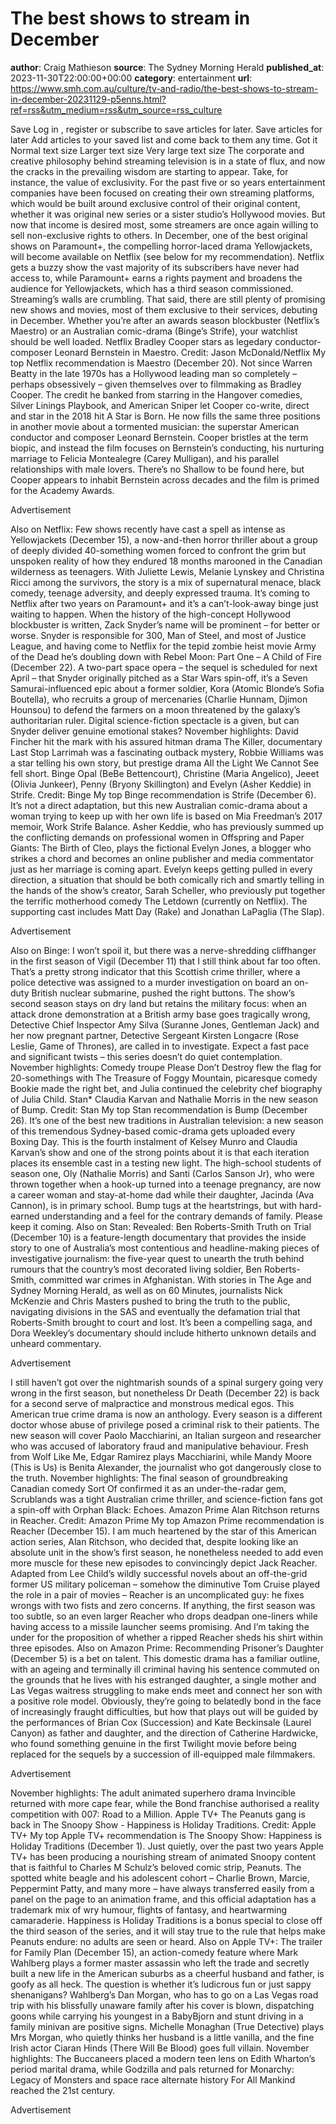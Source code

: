 # The best shows to stream in December
**author**: Craig Mathieson
**source**: The Sydney Morning Herald
**published_at**: 2023-11-30T22:00:00+00:00
**category**: entertainment
**url**: https://www.smh.com.au/culture/tv-and-radio/the-best-shows-to-stream-in-december-20231129-p5enns.html?ref=rss&utm_medium=rss&utm_source=rss_culture

Save Log in , register or subscribe to save articles for later. Save articles for later Add articles to your saved list and come back to them any time. Got it Normal text size Larger text size Very large text size The corporate and creative philosophy behind streaming television is in a state of flux, and now the cracks in the prevailing wisdom are starting to appear. Take, for instance, the value of exclusivity. For the past five or so years entertainment companies have been focused on creating their own streaming platforms, which would be built around exclusive control of their original content, whether it was original new series or a sister studio’s Hollywood movies. But now that income is desired most, some streamers are once again willing to sell non-exclusive rights to others. In December, one of the best original shows on Paramount+, the compelling horror-laced drama Yellowjackets, will become available on Netflix (see below for my recommendation). Netflix gets a buzzy show the vast majority of its subscribers have never had access to, while Paramount+ earns a rights payment and broadens the audience for Yellowjackets, which has a third season commissioned. Streaming’s walls are crumbling. That said, there are still plenty of promising new shows and movies, most of them exclusive to their services, debuting in December. Whether you’re after an awards season blockbuster (Netflix’s Maestro) or an Australian comic-drama (Binge’s Strife), your watchlist should be well loaded. Netflix Bradley Cooper stars as legedary conductor-composer Leonard Bernstein in Maestro. Credit: Jason McDonald/Netflix My top Netflix recommendation is Maestro (December 20). Not since Warren Beatty in the late 1970s has a Hollywood leading man so completely – perhaps obsessively – given themselves over to filmmaking as Bradley Cooper. The credit he banked from starring in the Hangover comedies, Silver Linings Playbook, and American Sniper let Cooper co-write, direct and star in the 2018 hit A Star is Born. He now fills the same three positions in another movie about a tormented musician: the superstar American conductor and composer Leonard Bernstein. Cooper bristles at the term biopic, and instead the film focuses on Bernstein’s conducting, his nurturing marriage to Felicia Montealegre (Carey Mulligan), and his parallel relationships with male lovers. There’s no Shallow to be found here, but Cooper appears to inhabit Bernstein across decades and the film is primed for the Academy Awards.

Advertisement

Also on Netflix: Few shows recently have cast a spell as intense as Yellowjackets (December 15), a now-and-then horror thriller about a group of deeply divided 40-something women forced to confront the grim but unspoken reality of how they endured 18 months marooned in the Canadian wilderness as teenagers. With Juliette Lewis, Melanie Lynskey and Christina Ricci among the survivors, the story is a mix of supernatural menace, black comedy, teenage adversity, and deeply expressed trauma. It’s coming to Netflix after two years on Paramount+ and it’s a can’t-look-away binge just waiting to happen. When the history of the high-concept Hollywood blockbuster is written, Zack Snyder’s name will be prominent – for better or worse. Snyder is responsible for 300, Man of Steel, and most of Justice League, and having come to Netflix for the tepid zombie heist movie Army of the Dead he’s doubling down with Rebel Moon: Part One – A Child of Fire (December 22). A two-part space opera – the sequel is scheduled for next April – that Snyder originally pitched as a Star Wars spin-off, it’s a Seven Samurai-influenced epic about a former soldier, Kora (Atomic Blonde’s Sofia Boutella), who recruits a group of mercenaries (Charlie Hunnam, Djimon Hounsou) to defend the farmers on a moon threatened by the galaxy’s authoritarian ruler. Digital science-fiction spectacle is a given, but can Snyder deliver genuine emotional stakes? November highlights: David Fincher hit the mark with his assured hitman drama The Killer, documentary Last Stop Larrimah was a fascinating outback mystery, Robbie Williams was a star telling his own story, but prestige drama All the Light We Cannot See fell short. Binge Opal (BeBe Bettencourt), Christine (Maria Angelico), Jeeet (Olivia Junkeer), Penny (Bryony Skillington) and Evelyn (Asher Keddie) in Strife. Credit: Binge My top Binge recommendation is Strife (December 6). It’s not a direct adaptation, but this new Australian comic-drama about a woman trying to keep up with her own life is based on Mia Freedman’s 2017 memoir, Work Strife Balance. Asher Keddie, who has previously summed up the conflicting demands on professional women in Offspring and Paper Giants: The Birth of Cleo, plays the fictional Evelyn Jones, a blogger who strikes a chord and becomes an online publisher and media commentator just as her marriage is coming apart. Evelyn keeps getting pulled in every direction, a situation that should be both comically rich and smartly telling in the hands of the show’s creator, Sarah Scheller, who previously put together the terrific motherhood comedy The Letdown (currently on Netflix). The supporting cast includes Matt Day (Rake) and Jonathan LaPaglia (The Slap).

Advertisement

Also on Binge: I won’t spoil it, but there was a nerve-shredding cliffhanger in the first season of Vigil (December 11) that I still think about far too often. That’s a pretty strong indicator that this Scottish crime thriller, where a police detective was assigned to a murder investigation on board an on-duty British nuclear submarine, pushed the right buttons. The show’s second season stays on dry land but retains the military focus: when an attack drone demonstration at a British army base goes tragically wrong, Detective Chief Inspector Amy Silva (Suranne Jones, Gentleman Jack) and her now pregnant partner, Detective Sergeant Kirsten Longacre (Rose Leslie, Game of Thrones), are called in to investigate. Expect a fast pace and significant twists – this series doesn’t do quiet contemplation. November highlights: Comedy troupe Please Don’t Destroy flew the flag for 20-somethings with The Treasure of Foggy Mountain, picaresque comedy Bookie made the right bet, and Julia continued the celebrity chef biography of Julia Child. Stan* Claudia Karvan and Nathalie Morris in the new season of Bump. Credit: Stan My top Stan recommendation is Bump (December 26). It’s one of the best new traditions in Australian television: a new season of this tremendous Sydney-based comic-drama gets uploaded every Boxing Day. This is the fourth instalment of Kelsey Munro and Claudia Karvan’s show and one of the strong points about it is that each iteration places its ensemble cast in a testing new light. The high-school students of season one, Oly (Nathalie Morris) and Santi (Carlos Sanson Jr), who were thrown together when a hook-up turned into a teenage pregnancy, are now a career woman and stay-at-home dad while their daughter, Jacinda (Ava Cannon), is in primary school. Bump tugs at the heartstrings, but with hard-earned understanding and a feel for the contrary demands of family. Please keep it coming. Also on Stan: Revealed: Ben Roberts-Smith Truth on Trial (December 10) is a feature-length documentary that provides the inside story to one of Australia’s most contentious and headline-making pieces of investigative journalism: the five-year quest to unearth the truth behind rumours that the country’s most decorated living soldier, Ben Roberts-Smith, committed war crimes in Afghanistan. With stories in The Age and Sydney Morning Herald, as well as on 60 Minutes, journalists Nick McKenzie and Chris Masters pushed to bring the truth to the public, navigating divisions in the SAS and eventually the defamation trial that Roberts-Smith brought to court and lost. It’s been a compelling saga, and Dora Weekley’s documentary should include hitherto unknown details and unheard commentary.

Advertisement

I still haven’t got over the nightmarish sounds of a spinal surgery going very wrong in the first season, but nonetheless Dr Death (December 22) is back for a second serve of malpractice and monstrous medical egos. This American true crime drama is now an anthology. Every season is a different doctor whose abuse of privilege posed a criminal risk to their patients. The new season will cover Paolo Macchiarini, an Italian surgeon and researcher who was accused of laboratory fraud and manipulative behaviour. Fresh from Wolf Like Me, Edgar Ramirez plays Macchiarini, while Mandy Moore (This is Us) is Benita Alexander, the journalist who got dangerously close to the truth. November highlights: The final season of groundbreaking Canadian comedy Sort Of confirmed it as an under-the-radar gem, Scrublands was a tight Australian crime thriller, and science-fiction fans got a spin-off with Orphan Black: Echoes. Amazon Prime Alan Ritchson returns in Reacher. Credit: Amazon Prime My top Amazon Prime recommendation is Reacher (December 15). I am much heartened by the star of this American action series, Alan Ritchson, who decided that, despite looking like an absolute unit in the show’s first season, he nonetheless needed to add even more muscle for these new episodes to convincingly depict Jack Reacher. Adapted from Lee Child’s wildly successful novels about an off-the-grid former US military policeman – somehow the diminutive Tom Cruise played the role in a pair of movies – Reacher is an uncomplicated guy: he fixes wrongs with two fists and zero concerns. If anything, the first season was too subtle, so an even larger Reacher who drops deadpan one-liners while having access to a missile launcher seems promising. And I’m taking the under for the proposition of whether a ripped Reacher sheds his shirt within three episodes. Also on Amazon Prime: Recommending Prisoner’s Daughter (December 5) is a bet on talent. This domestic drama has a familiar outline, with an ageing and terminally ill criminal having his sentence commuted on the grounds that he lives with his estranged daughter, a single mother and Las Vegas waitress struggling to make ends meet and connect her son with a positive role model. Obviously, they’re going to belatedly bond in the face of increasingly fraught difficulties, but how that plays out will be guided by the performances of Brian Cox (Succession) and Kate Beckinsale (Laurel Canyon) as father and daughter, and the direction of Catherine Hardwicke, who found something genuine in the first Twilight movie before being replaced for the sequels by a succession of ill-equipped male filmmakers.

Advertisement

November highlights: The adult animated superhero drama Invincible returned with more cape fear, while the Bond franchise authorised a reality competition with 007: Road to a Million. Apple TV+ The Peanuts gang is back in The Snoopy Show - Happiness is Holiday Traditions. Credit: Apple TV+ My top Apple TV+ recommendation is The Snoopy Show: Happiness is Holiday Traditions (December 1). Just quietly, over the past two years Apple TV+ has been producing a nourishing stream of animated Snoopy content that is faithful to Charles M Schulz’s beloved comic strip, Peanuts. The spotted white beagle and his adolescent cohort – Charlie Brown, Marcie, Peppermint Patty, and many more – have always transferred easily from a panel on the page to an animation frame, and this official adaptation has a trademark mix of wry humour, flights of fantasy, and heartwarming camaraderie. Happiness is Holiday Traditions is a bonus special to close off the third season of the series, and it will stay true to the rule that helps make Peanuts endure: no adults are seen or heard. Also on Apple TV+: The trailer for Family Plan (December 15), an action-comedy feature where Mark Wahlberg plays a former master assassin who left the trade and secretly built a new life in the American suburbs as a cheerful husband and father, is goofy as all heck. The question is whether it’s ludicrous fun or just sappy shenanigans? Wahlberg’s Dan Morgan, who has to go on a Las Vegas road trip with his blissfully unaware family after his cover is blown, dispatching goons while carrying his youngest in a BabyBjorn and stunt driving in a family minivan are positive signs. Michelle Monaghan (True Detective) plays Mrs Morgan, who quietly thinks her husband is a little vanilla, and the fine Irish actor Ciaran Hinds (There Will Be Blood) goes full villain. November highlights: The Buccaneers placed a modern teen lens on Edith Wharton’s period marital drama, while Godzilla and pals returned for Monarchy: Legacy of Monsters and space race alternate history For All Mankind reached the 21st century.

Advertisement